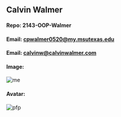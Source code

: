 ## Calvin Walmer
#### Repo: 2143-OOP-Walmer
#### Email: cpwalmer0520@my.msutexas.edu
#### Email: calvinw@calvinwalmer.com
#### Image:
![me](https://user-images.githubusercontent.com/112140788/186800345-944f366c-fa1d-4d56-b638-7f6ec7fdaabe.png)
#### Avatar:
![pfp](https://user-images.githubusercontent.com/112140788/186800483-d631e39a-63ce-455f-b2a8-0fa392b337b5.png)
